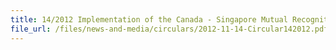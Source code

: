 ```yaml
---
title: 14/2012 Implementation of the Canada - Singapore Mutual Recognition Arrangement
file_url: /files/news-and-media/circulars/2012-11-14-Circular142012.pdf
---
```

